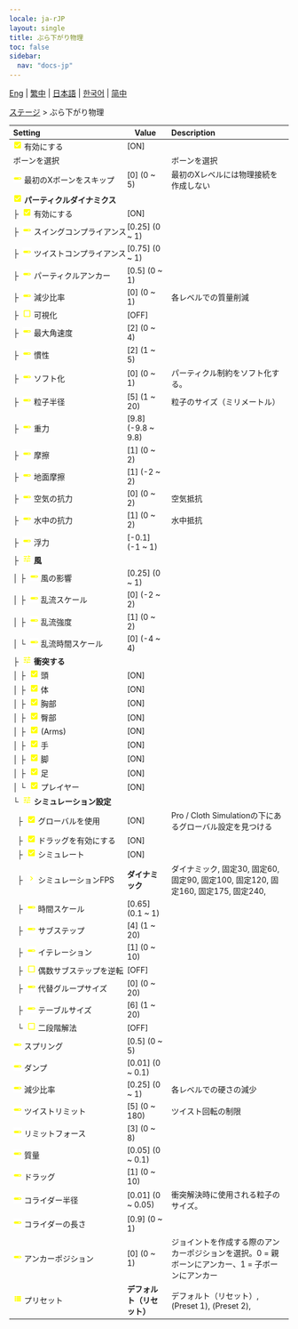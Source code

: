 ```yaml
---
locale: ja-rJP
layout: single
title: ぶら下がり物理
toc: false
sidebar:
  nav: "docs-jp"
---
```

[Eng](/dancexr/menu/2025.4/stage/cloth_physics) | [繁中](/tw/dancexr/menu/2025.4/stage/cloth_physics) | [日本語](/jp/dancexr/menu/2025.4/stage/cloth_physics) | [한국어](/kr/dancexr/menu/2025.4/stage/cloth_physics) | [简中](/zh/dancexr/menu/2025.4/stage/cloth_physics)

[ステージ](../menu#ステージ) > ぶら下がり物理



| Setting | Value | Description |
| :--- | --- | :--- |
|<nobr> ![check_on icon](/images/icon/ic_check_on.png)  有効にする</nobr>| [ON] | 
|<nobr> ボーンを選択</nobr>|| ボーンを選択
|<nobr> ![slider icon](/images/icon/ic_slider.png)  最初のXボーンをスキップ</nobr>| [0] (0 ~ 5) | 最初のXレベルには物理接続を作成しない
|<nobr> ![check_on icon](/images/icon/ic_check_on.png)  <b>パーティクルダイナミクス</b></nobr>| | 
|<nobr>├&nbsp; ![check_on icon](/images/icon/ic_check_on.png)  有効にする</nobr>| [ON] | 
|<nobr>├&nbsp; ![slider icon](/images/icon/ic_slider.png)  スイングコンプライアンス</nobr>| [0.25] (0 ~ 1) | 
|<nobr>├&nbsp; ![slider icon](/images/icon/ic_slider.png)  ツイストコンプライアンス</nobr>| [0.75] (0 ~ 1) | 
|<nobr>├&nbsp; ![slider icon](/images/icon/ic_slider.png)  パーティクルアンカー</nobr>| [0.5] (0 ~ 1) | 
|<nobr>├&nbsp; ![slider icon](/images/icon/ic_slider.png)  減少比率</nobr>| [0] (0 ~ 1) | 各レベルでの質量削減
|<nobr>├&nbsp; ![check_off icon](/images/icon/ic_check_off.png)  可視化</nobr>| [OFF] | 
|<nobr>├&nbsp; ![slider icon](/images/icon/ic_slider.png)  最大角速度</nobr>| [2] (0 ~ 4) | 
|<nobr>├&nbsp; ![slider icon](/images/icon/ic_slider.png)  慣性</nobr>| [2] (1 ~ 5) | 
|<nobr>├&nbsp; ![slider icon](/images/icon/ic_slider.png)  ソフト化</nobr>| [0] (0 ~ 1) | パーティクル制約をソフト化する。
|<nobr>├&nbsp; ![slider icon](/images/icon/ic_slider.png)  粒子半径</nobr>| [5] (1 ~ 20) | 粒子のサイズ（ミリメートル）
|<nobr>├&nbsp; ![slider icon](/images/icon/ic_slider.png)  重力</nobr>| [9.8] (-9.8 ~ 9.8) | 
|<nobr>├&nbsp; ![slider icon](/images/icon/ic_slider.png)  摩擦</nobr>| [1] (0 ~ 2) | 
|<nobr>├&nbsp; ![slider icon](/images/icon/ic_slider.png)  地面摩擦</nobr>| [1] (-2 ~ 2) | 
|<nobr>├&nbsp; ![slider icon](/images/icon/ic_slider.png)  空気の抗力</nobr>| [0] (0 ~ 2) | 空気抵抗
|<nobr>├&nbsp; ![slider icon](/images/icon/ic_slider.png)  水中の抗力</nobr>| [1] (0 ~ 2) | 水中抵抗
|<nobr>├&nbsp; ![slider icon](/images/icon/ic_slider.png)  浮力</nobr>| [-0.1] (-1 ~ 1) | 
|<nobr>├&nbsp; ![tune icon](/images/icon/ic_tune.png)  <b>風</b></nobr>| | 
|<nobr>│&nbsp;├&nbsp; ![slider icon](/images/icon/ic_slider.png)  風の影響</nobr>| [0.25] (0 ~ 1) | 
|<nobr>│&nbsp;├&nbsp; ![slider icon](/images/icon/ic_slider.png)  乱流スケール</nobr>| [0] (-2 ~ 2) | 
|<nobr>│&nbsp;├&nbsp; ![slider icon](/images/icon/ic_slider.png)  乱流強度</nobr>| [1] (0 ~ 2) | 
|<nobr>│&nbsp;└&nbsp; ![slider icon](/images/icon/ic_slider.png)  乱流時間スケール</nobr>| [0] (-4 ~ 4) | 
|<nobr>├&nbsp; ![tune icon](/images/icon/ic_tune.png)  <b>衝突する</b></nobr>| | 
|<nobr>│&nbsp;├&nbsp; ![check_on icon](/images/icon/ic_check_on.png)  頭</nobr>| [ON] | 
|<nobr>│&nbsp;├&nbsp; ![check_on icon](/images/icon/ic_check_on.png)  体</nobr>| [ON] | 
|<nobr>│&nbsp;├&nbsp; ![check_on icon](/images/icon/ic_check_on.png)  胸部</nobr>| [ON] | 
|<nobr>│&nbsp;├&nbsp; ![check_on icon](/images/icon/ic_check_on.png)  臀部</nobr>| [ON] | 
|<nobr>│&nbsp;├&nbsp; ![check_on icon](/images/icon/ic_check_on.png)  (Arms)</nobr>| [ON] | 
|<nobr>│&nbsp;├&nbsp; ![check_on icon](/images/icon/ic_check_on.png)  手</nobr>| [ON] | 
|<nobr>│&nbsp;├&nbsp; ![check_on icon](/images/icon/ic_check_on.png)  脚</nobr>| [ON] | 
|<nobr>│&nbsp;├&nbsp; ![check_on icon](/images/icon/ic_check_on.png)  足</nobr>| [ON] | 
|<nobr>│&nbsp;└&nbsp; ![check_on icon](/images/icon/ic_check_on.png)  プレイヤー</nobr>| [ON] | 
|<nobr>└&nbsp; ![tune icon](/images/icon/ic_tune.png)  <b>シミュレーション設定</b></nobr>| | 
|<nobr>&nbsp;&nbsp;├&nbsp; ![check_on icon](/images/icon/ic_check_on.png)  グローバルを使用</nobr>| [ON] | Pro / Cloth Simulationの下にあるグローバル設定を見つける
|<nobr>&nbsp;&nbsp;├&nbsp; ![check_on icon](/images/icon/ic_check_on.png)  ドラッグを有効にする</nobr>| [ON] | 
|<nobr>&nbsp;&nbsp;├&nbsp; ![check_on icon](/images/icon/ic_check_on.png)  シミュレート</nobr>| [ON] | 
|<nobr>&nbsp;&nbsp;├&nbsp; ![chevron icon](/images/icon/ic_chevron.png)  シミュレーションFPS</nobr>| **ダイナミック** | ダイナミック, 固定30, 固定60, 固定90, 固定100, 固定120, 固定160, 固定175, 固定240,  |
|<nobr>&nbsp;&nbsp;├&nbsp; ![slider icon](/images/icon/ic_slider.png)  時間スケール</nobr>| [0.65] (0.1 ~ 1) | 
|<nobr>&nbsp;&nbsp;├&nbsp; ![slider icon](/images/icon/ic_slider.png)  サブステップ</nobr>| [4] (1 ~ 20) | 
|<nobr>&nbsp;&nbsp;├&nbsp; ![slider icon](/images/icon/ic_slider.png)  イテレーション</nobr>| [1] (0 ~ 10) | 
|<nobr>&nbsp;&nbsp;├&nbsp; ![check_off icon](/images/icon/ic_check_off.png)  偶数サブステップを逆転</nobr>| [OFF] | 
|<nobr>&nbsp;&nbsp;├&nbsp; ![slider icon](/images/icon/ic_slider.png)  代替グループサイズ</nobr>| [0] (0 ~ 20) | 
|<nobr>&nbsp;&nbsp;├&nbsp; ![slider icon](/images/icon/ic_slider.png)  テーブルサイズ</nobr>| [6] (1 ~ 20) | 
|<nobr>&nbsp;&nbsp;└&nbsp; ![check_off icon](/images/icon/ic_check_off.png)  二段階解法</nobr>| [OFF] | 
|<nobr> ![slider icon](/images/icon/ic_slider.png)  スプリング</nobr>| [0.5] (0 ~ 5) | 
|<nobr> ![slider icon](/images/icon/ic_slider.png)  ダンプ</nobr>| [0.01] (0 ~ 0.1) | 
|<nobr> ![slider icon](/images/icon/ic_slider.png)  減少比率</nobr>| [0.25] (0 ~ 1) | 各レベルでの硬さの減少
|<nobr> ![slider icon](/images/icon/ic_slider.png)  ツイストリミット</nobr>| [5] (0 ~ 180) | ツイスト回転の制限
|<nobr> ![slider icon](/images/icon/ic_slider.png)  リミットフォース</nobr>| [3] (0 ~ 8) | 
|<nobr> ![slider icon](/images/icon/ic_slider.png)  質量</nobr>| [0.05] (0 ~ 0.1) | 
|<nobr> ![slider icon](/images/icon/ic_slider.png)  ドラッグ</nobr>| [1] (0 ~ 10) | 
|<nobr> ![slider icon](/images/icon/ic_slider.png)  コライダー半径</nobr>| [0.01] (0 ~ 0.05) | 衝突解決時に使用される粒子のサイズ。
|<nobr> ![slider icon](/images/icon/ic_slider.png)  コライダーの長さ</nobr>| [0.9] (0 ~ 1) | 
|<nobr> ![slider icon](/images/icon/ic_slider.png)  アンカーポジション</nobr>| [0] (0 ~ 1) | ジョイントを作成する際のアンカーポジションを選択。0 = 親ボーンにアンカー、1 = 子ボーンにアンカー
|<nobr> ![list icon](/images/icon/ic_list.png)  プリセット</nobr>| **デフォルト（リセット）** | デフォルト（リセット）, (Preset 1), (Preset 2),  |
